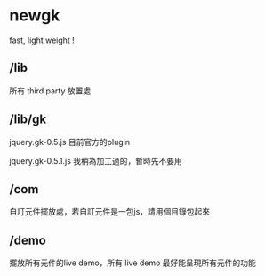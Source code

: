 newgk
=====

fast, light weight !


/lib
----
  所有 third party 放置處
  
  
/lib/gk
-------
  jquery.gk-0.5.js 目前官方的plugin
  
  jquery.gk-0.5.1.js 我稍為加工過的，暫時先不要用
  
  
/com
----
  自訂元件擺放處，若自訂元件是一包js，請用個目錄包起來
  
/demo
-----
  擺放所有元件的live demo，所有 live demo 最好能呈現所有元件的功能
  
  

